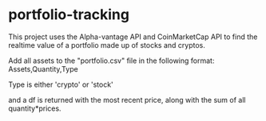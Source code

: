 # portfolio-tracking
This project uses the Alpha-vantage API and CoinMarketCap API to find the realtime value of a portfolio made up of stocks and cryptos.

Add all assets to the "portfolio.csv" file in the following format:
Assets,Quantity,Type

Type is either 'crypto' or 'stock'

and a df is returned with the most recent price, along with the sum of all quantity*prices.

